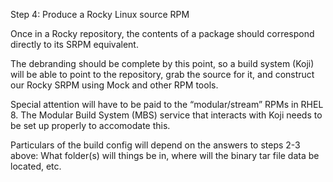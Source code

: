 Step 4: Produce a Rocky Linux source RPM

Once in a Rocky repository, the contents of a package should correspond directly to its SRPM equivalent.

The debranding should be complete by this point, so a build system (Koji) will be able to point to the repository, grab the source for it, 
and construct our Rocky SRPM using Mock and other RPM tools.

Special attention will have to be paid to the “modular/stream” RPMs in RHEL 8. 
The Modular Build System (MBS) service that interacts with Koji needs to be set up properly to accomodate this.

Particulars of the build config will depend on the answers to steps 2-3 above: What folder(s) will things be in, where will the binary tar file data be located, etc.
